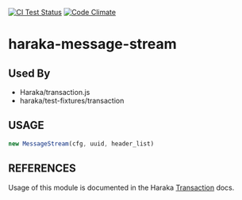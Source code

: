 [![CI Test Status][ci-img]][ci-url]
[![Code Climate][clim-img]][clim-url]

# haraka-message-stream

## Used By

- Haraka/transaction.js
- haraka/test-fixtures/transaction

## USAGE

```js
new MessageStream(cfg, uuid, header_list)
```

## REFERENCES

Usage of this module is documented in the Haraka [Transaction](https://haraka.github.io/core/Transaction) docs.

<!-- leave these buried at the bottom of the document -->

[ci-img]: https://github.com/haraka/message-stream/actions/workflows/ci.yml/badge.svg
[ci-url]: https://github.com/haraka/message-stream/actions/workflows/ci.yml
[clim-img]: https://codeclimate.com/github/haraka/message-stream/badges/gpa.svg
[clim-url]: https://codeclimate.com/github/haraka/message-stream
